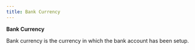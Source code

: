 ```yaml
---
title: Bank Currency
---
```



**Bank Currency**


Bank currency is the currency in which the bank account has been setup.
